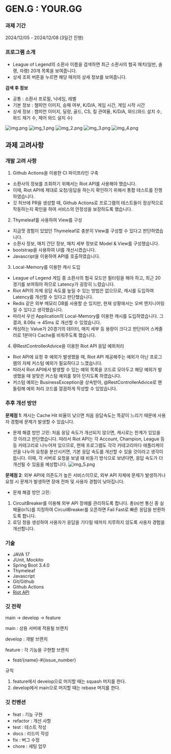 # GEN.G : YOUR.GG

### 과제 기간

2024/12/05 - 2024/12/08 (3일간 진행)

### 프로그램 소개

- League of Legend의 소환사 이름을 검색하면 최근 소환사의 협곡 매치(일반, 솔랭, 자랭) 20개 목록을 보여줍니다.
- 상세 조회 버튼을 누르면 해당 매치의 상세 정보를 보여줍니다.

**검색 후 정보**

- 공통 : 소환사 프로필, 닉네임, 레벨
- 기본 정보 : 챔피언 이미지, 승패 여부, K/D/A, 게임 시간, 게임 시작 시간
- 상세 정보 : 챔피언 이미지, 딜량, 골드, CS, 킬 관여율, K/D/A, 와드(와드 설치 수, 와드 제거 수, 제어 와드 설치 수)

![img.png](img.png)
![img_1.png](img_1.png)
![img_2.png](img_2.png)
![img_3.png](img_3.png)
![img_4.png](img_4.png)

## 과제 고려사항

### 개발 고려 사항

1. Github Actions을 이용한 CI 파이프라인 구축

- 소환사의 정보를 조회하기 위해서는 Riot API를 사용해야 했습니다.
- 이때, Riot API에 제대로 요청/응답을 하는지 확인하기 위해서 통합 테스트를 진행하였습니다.
- 깃 허브에 PR을 생성할 때, Github Actions로 프로그램의 테스트들이 정상적으로 작동하는지 확인을 하여 서비스의 안정성을 보장하도록 했습니다.

2. Thymeleaf를 사용하여 View를 구성

- 지금껏 경험이 있었던 Thymeleaf로 충분히 View를 구성할 수 있다고 판단하였습니다.
- 소환사 정보, 매치 간단 정보, 매치 세부 정보로 Model & View를 구성했습니다.
- bootstrap을 사용하여 UI를 개선시켰습니다.
- Javascript을 이용하여 API를 호출하였습니다.

3. Local-Memory를 이용한 캐시 도입

- League of Legend 게임 중 소환사의 협곡 모드만 필터링을 해야 하고, 최근 20 경기를 보여줘야 하므로 Latency가 굉장히 느렸습니다.
- Riot API의 자체 응답 속도를 높일 수 있는 방법은 없으므로, 캐시를 도입하여 Latency를 개선할 수 있다고 판단했습니다.
- Redis 같은 외부 메모리 DB를 사용할 순 있지만, 현재 상황에서는 오버 엔지니어링일 수 있다고 생각했습니다.
- 따라서 우선 Application의 Local-Memory를 이용한 캐시를 도입하였습니다. 그 결과, 8.06s -> 45ms 로 개선할 수 있었습니다.
- 캐싱하는 Value가 20경기의 데이터, 매치 세부 등 용량이 크다고 판단되어 스케줄러로 1분마다 Cache를 비워주도록 했습니다.

4. @RestControllerAdvice을 이용한 Riot API 응답 예외처리 

- Riot API에 요청 후 예외가 발생했을 때, Riot API 제공해주는 예외가 아닌 프로그램의 자체 커스텀 예외가 필요하다고 느꼈습니다.
- 따라서 Riot API에서 발생할 수 있는 예외 목록을 코드로 모아두고 해당 예외가 발생했을 때 알맞은 커스텀 예외를 찾아 던지도록 하였습니다.
- 커스텀 예외는 BusinessException을 상속받아, @RestControllerAdvice로 핸들링해 예외 처리 코드를 깔끔하게 작성할 수 있었습니다.

### 추후 개선 방안
**문제점 1**: 캐시는 Cache Hit 비율이 낮으면 처음 응답속도는 똑같이 느리기 때문에 사용자 경험에 문제가 발생할 수 있습니다.
- 문제 해결 방안 고민: 처음 응담 속도가 개선되지 않으면, 캐시로는 한계가 있있을 것 이라고 판단했습니다. 따라서 Riot API는 각 Account, Champion, League
  등등 카테고리로 나누어져 있으므로, 현재 프로그램도 각각 카테고리마다 애플리케이션을 나누어 요청을 분산시키면, 기본 응답 속도를 개선할 수 있을 것이라고 생각이 듭니다.
  이때, 각 서버로 요청을 보낼 떄 비동기 방식으로 보낸다면, 응답 속도가 더 개선될 수 있음을 예상합니다.
  ![img_5.png](img_5.png)

**문제점 2**: 외부 API에 의존도가 높은 서비스이므로, 외부 API 자체에 문제가 발생하거나 요청 시 문제가 발생하면 장애 전파 및 사용자 경험이 낮아집니다.
- 문제 해결 방안 고민: 
 1. CircuitBreaker를 이용해 외부 API 장애를 관리하도록 합니다. 총(n)번 통신 중 실패율(n%)를 지정하여 CircuitBreaker를 오픈하면
Fail Fast로 빠른 응답을 반환하도록 합니다.
 2. 로딩 창을 생성하여 사용자가 응답을 기다릴 때까지 지루하지 않도록 사용자 경험을 개선합니다.


### 기술

- JAVA 17
- JUnit, Mockito
- Spring Boot 3.4.0
- Thymeleaf
- Javascript
- Git/Github
- Github Actions
- [Riot API](https://developer.riotgames.com/apis)

### 깃 전략

main → develop → feature

main : 상용 서버에 적용될 브랜치

develop : 개발 브랜치

feature : 각 기능을 구현할 브랜치

- feat/{name}-#{issue_number}

규칙

1. feature에서 develop으로 머지할 때는 squash 머지를 한다.
2. develop에서 main으로 머지할 때는 rebase 머지를 한다.

### 깃 컨벤션

- feat : 기능 구현
- refactor : 개선 사항
- test : 테스트 작성
- docs : 리드미 작성
- fix : 버그 수정
- chore : 세팅 업무